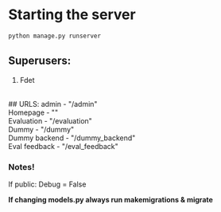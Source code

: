 # Starting the server
```py
python manage.py runserver
```
## Superusers: <br>
1. Fdet
<br>
## URLS: 
admin - "/admin" <br>
Homepage - "" <br>
Evaluation - "/evaluation" <br>
Dummy - "/dummy" <br>
Dummy backend - "/dummy_backend" <br>
Eval feedback - "/eval_feedback" <br>

### **Notes!** <br>
If public: Debug = False

**If changing models.py always run makemigrations & migrate**